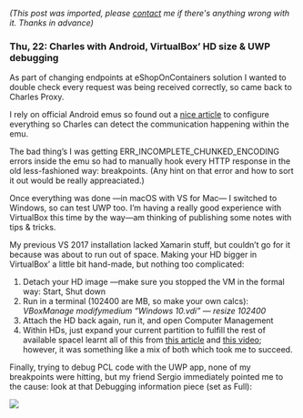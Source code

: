 *(This post was imported, please [contact](/#/contact) me if there's anything wrong with it. Thanks in advance)*

### Thu, 22: Charles with Android, VirtualBox’ HD size & UWP debugging

As part of changing endpoints at eShopOnContainers solution I wanted to double check every request was being received correctly, so came back to Charles Proxy.

I rely on official Android emus so found out a [nice article](https://dzone.com/articles/charles-proxy-in-android-emulator) to configure everything so Charles can detect the communication happening within the emu.

The bad thing’s I was getting ERR_INCOMPLETE_CHUNKED_ENCODING errors inside the emu so had to manually hook every HTTP response in the old less-fashioned way: breakpoints. (Any hint on that error and how to sort it out would be really appreaciated.)

Once everything was done —in macOS with VS for Mac— I switched to Windows, so can test UWP too. I’m having a really good experience with VirtualBox this time by the way—am thinking of publishing some notes with tips & tricks.

My previous VS 2017 installation lacked Xamarin stuff, but couldn’t go for it because was about to run out of space. Making your HD bigger in VirtualBox’ a little bit hand-made, but nothing too complicated:


  1. Detach your HD image —make sure you stopped the VM in the formal way: Start, Shut down
  2. Run in a terminal (102400 are MB, so make your own calcs): _VBoxManage modifymedium “Windows 10.vdi” — resize 102400_
  3. Attach the HD back again, run it, and open Computer Management
  4. Within HDs, just expand your current partition to fulfill the rest of available spaceI learnt all of this from [this article](https://www.jesusamieiro.com/how-to-resize-a-virtual-machines-disk-in-virtualbox/) and [this video](https://www.youtube.com/watch?v=7Aqx-VHv2_k); however, it was something like a mix of both which took me to succeed.

Finally, trying to debug PCL code with the UWP app, none of my breakpoints were hitting, but my friend Sergio immediately pointed me to the cause: look at that Debugging information piece (set as Full):

  
![](https://cdn-images-1.medium.com/max/1000/1*9paf348GHCuucXvSRcLEfQ.png)